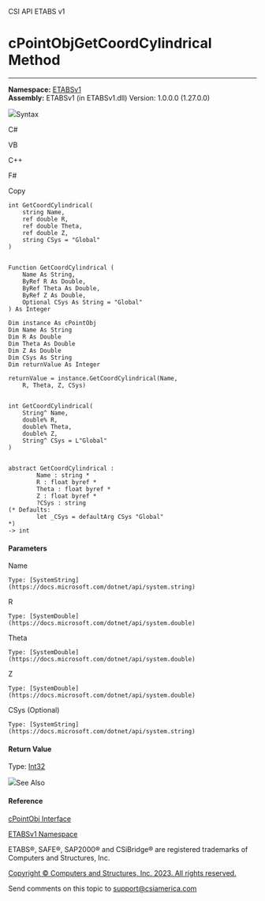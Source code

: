 ﻿

CSI API ETABS v1

# cPointObjGetCoordCylindrical Method  
  
---  
  
**Namespace:** [ETABSv1](2780f1b8-2033-5289-2298-1cdb2a7508d9.htm)  
**Assembly:** ETABSv1 (in ETABSv1.dll) Version: 1.0.0.0 (1.27.0.0)

![](../icons/SectionExpanded.png)Syntax

C#

VB

C++

F#

Copy

    
    
    int GetCoordCylindrical(
    	string Name,
    	ref double R,
    	ref double Theta,
    	ref double Z,
    	string CSys = "Global"
    )
    
    
    Function GetCoordCylindrical ( 
    	Name As String,
    	ByRef R As Double,
    	ByRef Theta As Double,
    	ByRef Z As Double,
    	Optional CSys As String = "Global"
    ) As Integer
    
    Dim instance As cPointObj
    Dim Name As String
    Dim R As Double
    Dim Theta As Double
    Dim Z As Double
    Dim CSys As String
    Dim returnValue As Integer
    
    returnValue = instance.GetCoordCylindrical(Name, 
    	R, Theta, Z, CSys)
    
    
    int GetCoordCylindrical(
    	String^ Name, 
    	double% R, 
    	double% Theta, 
    	double% Z, 
    	String^ CSys = L"Global"
    )
    
    
    abstract GetCoordCylindrical : 
            Name : string * 
            R : float byref * 
            Theta : float byref * 
            Z : float byref * 
            ?CSys : string 
    (* Defaults:
            let _CSys = defaultArg CSys "Global"
    *)
    -> int 
    

#### Parameters

Name

    Type: [SystemString](https://docs.microsoft.com/dotnet/api/system.string)  

R

    Type: [SystemDouble](https://docs.microsoft.com/dotnet/api/system.double)  

Theta

    Type: [SystemDouble](https://docs.microsoft.com/dotnet/api/system.double)  

Z

    Type: [SystemDouble](https://docs.microsoft.com/dotnet/api/system.double)  

CSys (Optional)

    Type: [SystemString](https://docs.microsoft.com/dotnet/api/system.string)  

#### Return Value

Type: [Int32](https://docs.microsoft.com/dotnet/api/system.int32)

![](../icons/SectionExpanded.png)See Also

#### Reference

[cPointObj Interface](07661691-ffa8-f77b-7580-1973c7be1978.htm)

[ETABSv1 Namespace](2780f1b8-2033-5289-2298-1cdb2a7508d9.htm)

ETABS®, SAFE®, SAP2000® and CSiBridge® are registered trademarks of Computers
and Structures, Inc.  

[Copyright © Computers and Structures, Inc. 2023. All rights
reserved.](http://www.csiamerica.com)

Send comments on this topic to
[support@csiamerica.com](mailto:support%40csiamerica.com?Subject=CSI%20API%20ETABS%20v1)

